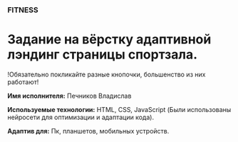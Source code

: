 ### FITNESS
# Задание на вёрстку адаптивной лэндинг страницы спортзала.

!Обязательно покликайте разные кнопочки, большенство из них работают!

**Имя исполнителя:**  Печников Владислав

**Используемые технологии:** HTML, CSS, JavaScript (Были использованы нейросети для оптимизации и адаптации кода).

**Адаптив для:** Пк, планшетов, мобильных устройств.




